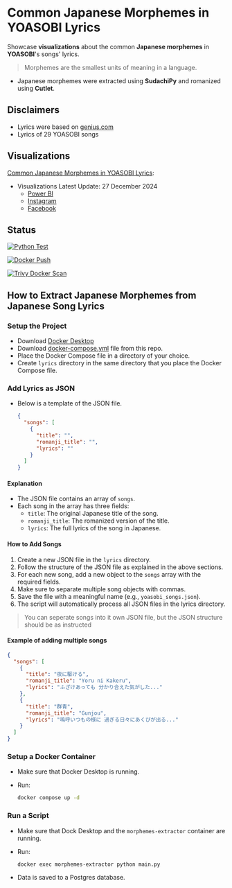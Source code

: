 # Common Japanese Morphemes in YOASOBI Lyrics

Showcase **visualizations** about the common **Japanese morphemes** in **YOASOBI**'s songs' lyrics.

> Morphemes are the smallest units of meaning in a language.

- Japanese morphemes were extracted using **SudachiPy** and romanized using **Cutlet**.

## Disclaimers

- Lyrics were based on [genius.com](https://genius.com/artists/Yoasobi)
- Lyrics of 29 YOASOBI songs

## Visualizations

[Common Japanese Morphemes in YOASOBI Lyrics](#common-japanese-morphemes-in-yoasobi-lyrics):

- Visualizations Latest Update: 27 December 2024
  - [Power BI](https://app.powerbi.com/view?r=eyJrIjoiMTljZjdmN2MtMTk2NC00N2M5LTkxNGMtN2NhZDhlNmU4YmUzIiwidCI6ImZlMzViMTA3LTdjMmYtNGNjMy1hZDYzLTA2NTY0MzcyMDg3OCIsImMiOjEwfQ%3D%3D)
  - [Instagram](https://www.instagram.com/p/DEFhhepvcdK/?utm_source=ig_web_copy_link&igsh=MzRlODBiNWFlZA==)
  - [Facebook](https://www.facebook.com/share/p/14s4C59P3n/)

## Status

[![Python Test](https://github.com/sakan811/Common-Japanese-Morphemes-in-YOASOBI-Lyrics/actions/workflows/python-test.yml/badge.svg)](https://github.com/sakan811/Common-Japanese-Morphemes-in-YOASOBI-Lyrics/actions/workflows/python-test.yml)

[![Docker Push](https://github.com/sakan811/Common-Japanese-Morphemes-in-YOASOBI-Lyrics/actions/workflows/docker-push.yml/badge.svg)](https://github.com/sakan811/Common-Japanese-Morphemes-in-YOASOBI-Lyrics/actions/workflows/docker-push.yml)

[![Trivy Docker Scan](https://github.com/sakan811/Common-Japanese-Morphemes-in-YOASOBI-Lyrics/actions/workflows/trivy-scan.yml/badge.svg)](https://github.com/sakan811/Common-Japanese-Morphemes-in-YOASOBI-Lyrics/actions/workflows/trivy-scan.yml)

## How to Extract Japanese Morphemes from Japanese Song Lyrics

### Setup the Project

- Download [Docker Desktop](https://www.docker.com/products/docker-desktop/)
- Download [docker-compose.yml](docker-compose.yml) file from this repo.
- Place the Docker Compose file in a directory of your choice.
- Create `lyrics` directory in the same directory that you place the Docker Compose file.

### Add Lyrics as JSON

- Below is a template of the JSON file.

  ```json
  {
    "songs": [
      {
        "title": "",
        "romanji_title": "",
        "lyrics": ""
      }
    ]
  }
  ```

#### Explanation

- The JSON file contains an array of `songs`.
- Each song in the array has three fields:
  - `title`: The original Japanese title of the song.
  - `romanji_title`: The romanized version of the title.
  - `lyrics`: The full lyrics of the song in Japanese.

#### How to Add Songs

1. Create a new JSON file in the `lyrics` directory.
2. Follow the structure of the JSON file as explained in the above sections.
3. For each new song, add a new object to the `songs` array with the required fields.
4. Make sure to separate multiple song objects with commas.
5. Save the file with a meaningful name (e.g., `yoasobi_songs.json`).
6. The script will automatically process all JSON files in the lyrics directory.

> You can seperate songs into it own JSON file, but the JSON structure should be as instructed

#### Example of adding multiple songs

```json
{
  "songs": [
    {
      "title": "夜に駆ける",
      "romanji_title": "Yoru ni Kakeru",
      "lyrics": "ふざけあっても 分かり合えた気がした..."
    },
    {
      "title": "群青",
      "romanji_title": "Gunjou",
      "lyrics": "嗚呼いつもの様に 過ぎる日々にあくびが出る..."
    }
  ]
}
```

### Setup a Docker Container

- Make sure that Docker Desktop is running.
- Run:

  ```bash
  docker compose up -d
  ```

### Run a Script

- Make sure that Dock Desktop and the `morphemes-extractor` container are running.
- Run:

  ```bash
  docker exec morphemes-extractor python main.py
  ```

- Data is saved to a Postgres database.
